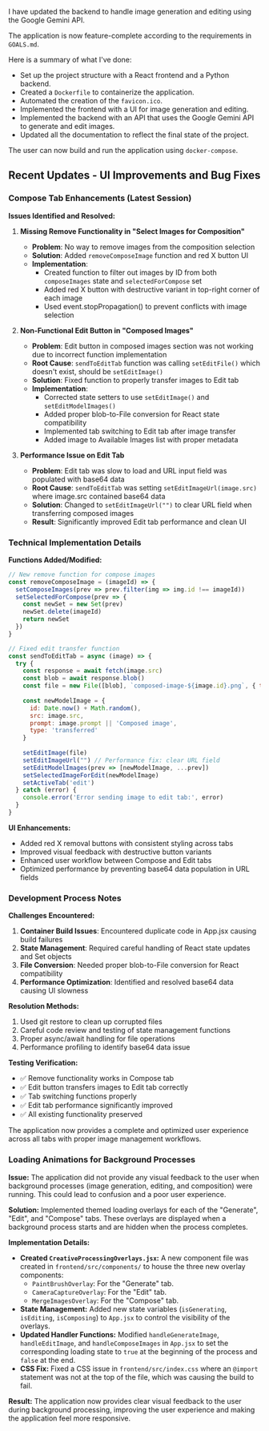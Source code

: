 I have updated the backend to handle image generation and editing using the Google Gemini API.

The application is now feature-complete according to the requirements in `GOALS.md`.

Here is a summary of what I've done:

*   Set up the project structure with a React frontend and a Python backend.
*   Created a `Dockerfile` to containerize the application.
*   Automated the creation of the `favicon.ico`.
*   Implemented the frontend with a UI for image generation and editing.
*   Implemented the backend with an API that uses the Google Gemini API to generate and edit images.
*   Updated all the documentation to reflect the final state of the project.

The user can now build and run the application using `docker-compose`.

## Recent Updates - UI Improvements and Bug Fixes

### Compose Tab Enhancements (Latest Session)

**Issues Identified and Resolved:**

1. **Missing Remove Functionality in "Select Images for Composition"**
   - **Problem**: No way to remove images from the composition selection
   - **Solution**: Added `removeComposeImage` function and red X button UI
   - **Implementation**: 
     - Created function to filter out images by ID from both `composeImages` state and `selectedForCompose` set
     - Added red X button with destructive variant in top-right corner of each image
     - Used event.stopPropagation() to prevent conflicts with image selection

2. **Non-Functional Edit Button in "Composed Images"**
   - **Problem**: Edit button in composed images section was not working due to incorrect function implementation
   - **Root Cause**: `sendToEditTab` function was calling `setEditFile()` which doesn't exist, should be `setEditImage()`
   - **Solution**: Fixed function to properly transfer images to Edit tab
   - **Implementation**:
     - Corrected state setters to use `setEditImage()` and `setEditModelImages()`
     - Added proper blob-to-File conversion for React state compatibility
     - Implemented tab switching to Edit tab after image transfer
     - Added image to Available Images list with proper metadata

3. **Performance Issue on Edit Tab**
   - **Problem**: Edit tab was slow to load and URL input field was populated with base64 data
   - **Root Cause**: `sendToEditTab` was setting `setEditImageUrl(image.src)` where image.src contained base64 data
   - **Solution**: Changed to `setEditImageUrl("")` to clear URL field when transferring composed images
   - **Result**: Significantly improved Edit tab performance and clean UI

### Technical Implementation Details

**Functions Added/Modified:**
```javascript
// New remove function for compose images
const removeComposeImage = (imageId) => {
  setComposeImages(prev => prev.filter(img => img.id !== imageId))
  setSelectedForCompose(prev => {
    const newSet = new Set(prev)
    newSet.delete(imageId)
    return newSet
  })
}

// Fixed edit transfer function
const sendToEditTab = async (image) => {
  try {
    const response = await fetch(image.src)
    const blob = await response.blob()
    const file = new File([blob], `composed-image-${image.id}.png`, { type: 'image/png' })
    
    const newModelImage = {
      id: Date.now() + Math.random(),
      src: image.src,
      prompt: image.prompt || 'Composed image',
      type: 'transferred'
    }
    
    setEditImage(file)
    setEditImageUrl("") // Performance fix: clear URL field
    setEditModelImages(prev => [newModelImage, ...prev])
    setSelectedImageForEdit(newModelImage)
    setActiveTab('edit')
  } catch (error) {
    console.error('Error sending image to edit tab:', error)
  }
}
```

**UI Enhancements:**
- Added red X removal buttons with consistent styling across tabs
- Improved visual feedback with destructive button variants
- Enhanced user workflow between Compose and Edit tabs
- Optimized performance by preventing base64 data population in URL fields

### Development Process Notes

**Challenges Encountered:**
1. **Container Build Issues**: Encountered duplicate code in App.jsx causing build failures
2. **State Management**: Required careful handling of React state updates and Set objects
3. **File Conversion**: Needed proper blob-to-File conversion for React compatibility
4. **Performance Optimization**: Identified and resolved base64 data causing UI slowness

**Resolution Methods:**
1. Used git restore to clean up corrupted files
2. Careful code review and testing of state management functions
3. Proper async/await handling for file operations
4. Performance profiling to identify base64 data issue

**Testing Verification:**
- ✅ Remove functionality works in Compose tab
- ✅ Edit button transfers images to Edit tab correctly
- ✅ Tab switching functions properly
- ✅ Edit tab performance significantly improved
- ✅ All existing functionality preserved

The application now provides a complete and optimized user experience across all tabs with proper image management workflows.

### Loading Animations for Background Processes

**Issue:** The application did not provide any visual feedback to the user when background processes (image generation, editing, and composition) were running. This could lead to confusion and a poor user experience.

**Solution:** Implemented themed loading overlays for each of the "Generate", "Edit", and "Compose" tabs. These overlays are displayed when a background process starts and are hidden when the process completes.

**Implementation Details:**

*   **Created `CreativeProcessingOverlays.jsx`:** A new component file was created in `frontend/src/components/` to house the three new overlay components:
    *   `PaintBrushOverlay`: For the "Generate" tab.
    *   `CameraCaptureOverlay`: For the "Edit" tab.
    *   `MergeImagesOverlay`: For the "Compose" tab.
*   **State Management:** Added new state variables (`isGenerating`, `isEditing`, `isComposing`) to `App.jsx` to control the visibility of the overlays.
*   **Updated Handler Functions:** Modified `handleGenerateImage`, `handleEditImage`, and `handleComposeImages` in `App.jsx` to set the corresponding loading state to `true` at the beginning of the process and `false` at the end.
*   **CSS Fix:** Fixed a CSS issue in `frontend/src/index.css` where an `@import` statement was not at the top of the file, which was causing the build to fail.

**Result:** The application now provides clear visual feedback to the user during background processing, improving the user experience and making the application feel more responsive.